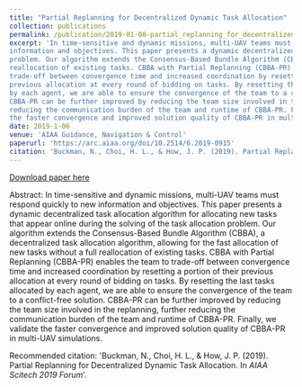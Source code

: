 ```yaml
---
title: "Partial Replanning for Decentralized Dynamic Task Allocation"
collection: publications
permalink: /publication/2019-01-08-partial_replanning_for_decentralized_dynamic_task_allocation
excerpt: 'In time-sensitive and dynamic missions, multi-UAV teams must respond quickly to new
information and objectives. This paper presents a dynamic decentralized task allocation algorithm for allocating new tasks that appear online during the solving of the task allocation
problem. Our algorithm extends the Consensus-Based Bundle Algorithm (CBBA), a decentralized task allocation algorithm, allowing for the fast allocation of new tasks without a full
reallocation of existing tasks. CBBA with Partial Replanning (CBBA-PR) enables the team to
trade-off between convergence time and increased coordination by resetting a portion of their
previous allocation at every round of bidding on tasks. By resetting the last tasks allocated
by each agent, we are able to ensure the convergence of the team to a conflict-free solution.
CBBA-PR can be further improved by reducing the team size involved in the replanning, further
reducing the communication burden of the team and runtime of CBBA-PR. Finally, we validate
the faster convergence and improved solution quality of CBBA-PR in multi-UAV simulations.'
date: 2019-1-06
venue: 'AIAA Guidance, Navigation & Control'
paperurl: 'https://arc.aiaa.org/doi/10.2514/6.2019-0915'
citation: 'Buckman, N., Choi, H. L., & How, J. P. (2019). Partial Replanning for Decentralized Dynamic Task Allocation. In  <i>AIAA Scitech 2019 Forum</i>.'
---
```


[Download paper here](http://academicpages.github.io/files/2019_01_08_scitech_final.pdf)

Abstract:
In time-sensitive and dynamic missions, multi-UAV teams must respond quickly to new
information and objectives. This paper presents a dynamic decentralized task allocation algorithm for allocating new tasks that appear online during the solving of the task allocation
problem. Our algorithm extends the Consensus-Based Bundle Algorithm (CBBA), a decentralized task allocation algorithm, allowing for the fast allocation of new tasks without a full
reallocation of existing tasks. CBBA with Partial Replanning (CBBA-PR) enables the team to
trade-off between convergence time and increased coordination by resetting a portion of their
previous allocation at every round of bidding on tasks. By resetting the last tasks allocated
by each agent, we are able to ensure the convergence of the team to a conflict-free solution.
CBBA-PR can be further improved by reducing the team size involved in the replanning, further
reducing the communication burden of the team and runtime of CBBA-PR. Finally, we validate
the faster convergence and improved solution quality of CBBA-PR in multi-UAV simulations.


Recommended citation: 'Buckman, N., Choi, H. L., & How, J. P. (2019). Partial Replanning for Decentralized Dynamic Task Allocation. In  <i>AIAA Scitech 2019 Forum</i>'.

